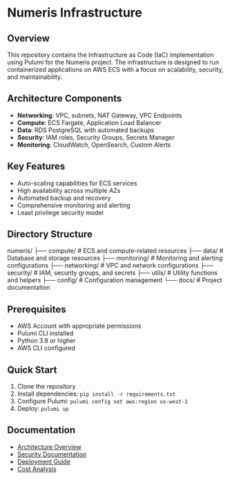 # Numeris Infrastructure

## Overview
This repository contains the Infrastructure as Code (IaC) implementation using Pulumi for the Numeris project. The infrastructure is designed to run containerized applications on AWS ECS with a focus on scalability, security, and maintainability.

## Architecture Components
- **Networking**: VPC, subnets, NAT Gateway, VPC Endpoints
- **Compute**: ECS Fargate, Application Load Balancer
- **Data**: RDS PostgreSQL with automated backups
- **Security**: IAM roles, Security Groups, Secrets Manager
- **Monitoring**: CloudWatch, OpenSearch, Custom Alerts

## Key Features
- Auto-scaling capabilities for ECS services
- High availability across multiple AZs
- Automated backup and recovery
- Comprehensive monitoring and alerting
- Least privilege security model

## Directory Structure



numeris/
├── compute/ # ECS and compute-related resources
├── data/ # Database and storage resources
├── monitoring/ # Monitoring and alerting configurations
├── networking/ # VPC and network configurations
├── security/ # IAM, security groups, and secrets
├── utils/ # Utility functions and helpers
├── config/ # Configuration management
└── docs/ # Project documentation

## Prerequisites
- AWS Account with appropriate permissions
- Pulumi CLI installed
- Python 3.8 or higher
- AWS CLI configured

## Quick Start
1. Clone the repository
2. Install dependencies: `pip install -r requirements.txt`
3. Configure Pulumi: `pulumi config set aws:region us-west-1`
4. Deploy: `pulumi up`

## Documentation
- [Architecture Overview](docs/architecture/README.md)
- [Security Documentation](docs/security/SECURITY.md)
- [Deployment Guide](docs/deployment/deployment.md)
- [Cost Analysis](docs/costs/cost-breakdown.md)



